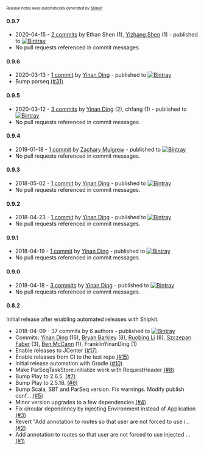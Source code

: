 <sup><sup>*Release notes were automatically generated by [Shipkit](http://shipkit.org/)*</sup></sup>

#### 0.9.7
 - 2020-04-15 - [2 commits](https://github.com/linkedin/play-parseq/compare/v0.9.6...v0.9.7) by Ethan Shen (1), [Yizhang Shen](https://github.com/syzboy) (1) - published to [![Bintray](https://img.shields.io/badge/Bintray-0.9.7-green.svg)](https://bintray.com/linkedin/maven/play-parseq/0.9.7)
 - No pull requests referenced in commit messages.

#### 0.9.6
 - 2020-03-13 - [1 commit](https://github.com/linkedin/play-parseq/compare/v0.9.5...v0.9.6) by [Yinan Ding](https://github.com/FranklinYinanDing) - published to [![Bintray](https://img.shields.io/badge/Bintray-0.9.6-green.svg)](https://bintray.com/linkedin/maven/play-parseq/0.9.6)
 - Bump parseq [(#31)](https://github.com/linkedin/play-parseq/pull/31)

#### 0.9.5
 - 2020-03-12 - [3 commits](https://github.com/linkedin/play-parseq/compare/v0.9.4...v0.9.5) by [Yinan Ding](https://github.com/FranklinYinanDing) (2), chfang (1) - published to [![Bintray](https://img.shields.io/badge/Bintray-0.9.5-green.svg)](https://bintray.com/linkedin/maven/play-parseq/0.9.5)
 - No pull requests referenced in commit messages.

#### 0.9.4
 - 2019-01-18 - [1 commit](https://github.com/linkedin/play-parseq/compare/v0.9.3...v0.9.4) by [Zachary Mulgrew](https://github.com/zackthehuman) - published to [![Bintray](https://img.shields.io/badge/Bintray-0.9.4-green.svg)](https://bintray.com/linkedin/maven/play-parseq/0.9.4)
 - No pull requests referenced in commit messages.

#### 0.9.3
 - 2018-05-02 - [1 commit](https://github.com/linkedin/play-parseq/compare/v0.9.2...v0.9.3) by [Yinan Ding](https://github.com/FranklinYinanDing) - published to [![Bintray](https://img.shields.io/badge/Bintray-0.9.3-green.svg)](https://bintray.com/linkedin/maven/play-parseq/0.9.3)
 - No pull requests referenced in commit messages.

#### 0.9.2
 - 2018-04-23 - [1 commit](https://github.com/linkedin/play-parseq/compare/v0.9.1...v0.9.2) by [Yinan Ding](https://github.com/FranklinYinanDing) - published to [![Bintray](https://img.shields.io/badge/Bintray-0.9.2-green.svg)](https://bintray.com/linkedin/maven/play-parseq/0.9.2)
 - No pull requests referenced in commit messages.

#### 0.9.1
 - 2018-04-19 - [1 commit](https://github.com/linkedin/play-parseq/compare/v0.9.0...v0.9.1) by [Yinan Ding](https://github.com/FranklinYinanDing) - published to [![Bintray](https://img.shields.io/badge/Bintray-0.9.1-green.svg)](https://bintray.com/linkedin/maven/play-parseq/0.9.1)
 - No pull requests referenced in commit messages.

#### 0.9.0
 - 2018-04-18 - [3 commits](https://github.com/linkedin/play-parseq/compare/v0.8.2...v0.9.0) by [Yinan Ding](https://github.com/FranklinYinanDing) - published to [![Bintray](https://img.shields.io/badge/Bintray-0.9.0-green.svg)](https://bintray.com/linkedin/maven/play-parseq/0.9.0)
 - No pull requests referenced in commit messages.

#### 0.8.2

Initial release after enabling automated releases with Shipkit.

 - 2018-04-09 - 37 commits by 6 authors - published to [![Bintray](https://img.shields.io/badge/Bintray-0.8.2-green.svg)](https://bintray.com/linkedin/maven/play-parseq/0.8.2)
 - Commits: [Yinan Ding](https://github.com/FranklinYinanDing) (16), [Bryan Barkley](https://github.com/bbarkley) (8), [Ruobing Li](https://github.com/miracle2121) (8), [Szczepan Faber](https://github.com/mockitoguy) (3), [Ben McCann](https://github.com/benmccann) (1), FranklinYinanDing (1)
 - Enable releases to JCenter [(#17)](https://github.com/linkedin/play-parseq/pull/17)
 - Enable releases from CI to the test repo [(#15)](https://github.com/linkedin/play-parseq/pull/15)
 - Initial release automation with Gradle [(#10)](https://github.com/linkedin/play-parseq/pull/10)
 - Make ParSeqTaskStore.initialize work with RequestHeader [(#8)](https://github.com/linkedin/play-parseq/pull/8)
 - Bump Play to 2.6.5. [(#7)](https://github.com/linkedin/play-parseq/pull/7)
 - Bump Play to 2.5.18. [(#6)](https://github.com/linkedin/play-parseq/pull/6)
 - Bump Scala, SBT and ParSeq version. Fix warnings. Modify publish conf… [(#5)](https://github.com/linkedin/play-parseq/pull/5)
 - Minor version upgrades to a few dependencies [(#4)](https://github.com/linkedin/play-parseq/pull/4)
 - Fix circular dependency by injecting Environment instead of Application [(#3)](https://github.com/linkedin/play-parseq/pull/3)
 - Revert "Add annotation to routes so that user are not forced to use i… [(#2)](https://github.com/linkedin/play-parseq/pull/2)
 - Add annotation to routes so that user are not forced to use injected … [(#1)](https://github.com/linkedin/play-parseq/pull/1)

